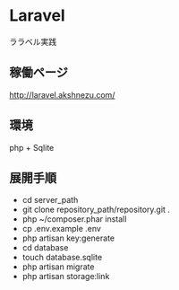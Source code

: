 # Laravel
ララベル実践

## 稼働ページ
http://laravel.akshnezu.com/

## 環境
php + Sqlite

## 展開手順
- cd server_path
- git clone repository_path/repository.git .
- php ~/composer.phar install
- cp .env.example .env
- php artisan key:generate
- cd database
- touch database.sqlite
- php artisan migrate
- php artisan storage:link
